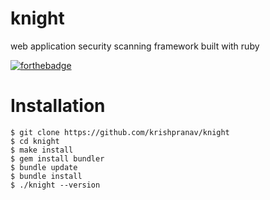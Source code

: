 # knight
web application security scanning framework built with ruby 

[![forthebadge](https://forthebadge.com/images/badges/made-with-ruby.svg)](https://forthebadge.com)

# Installation
```
$ git clone https://github.com/krishpranav/knight
$ cd knight
$ make install
$ gem install bundler
$ bundle update
$ bundle install
$ ./knight --version
```

